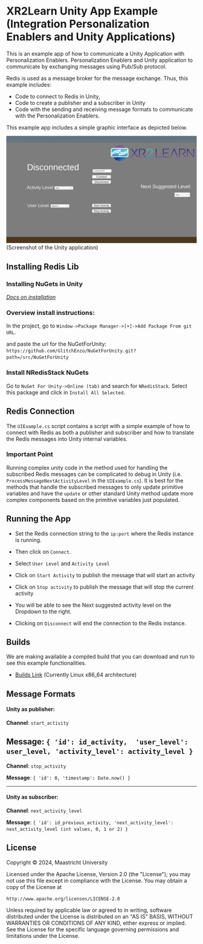 # XR2Learn Unity App Example (Integration Personalization Enablers and Unity Applications)

This is an example app of how to communicate a Unity Application with Personalization Enablers.
Personalization Enablers and Unity application to communicate by exchanging messages using Pub/Sub protocol.

Redis is used as a message broker for the message exchange. Thus, this example includes:

- Code to connect to Redis in Unity,
- Code to create a publisher and a subscriber in Unity
- Code with the sending and receiving message formats to communicate with the Personalization Enablers.

This example app includes a simple graphic interface as depicted below.

![Screenshot](screen-test.png?raw=true)
(Screenshot of the Unity application)

## Installing Redis Lib

### Installing NuGets in Unity

*[Docs on installation](https://github.com/GlitchEnzo/NuGetForUnity?tab=readme-ov-file#unity-20193-or-newer)*

### Overview install instructions:

In the project, go to `Window->Package Manager->[+]->Add Package From git URL`.

and paste the url for the NuGetForUnity: `https://github.com/GlitchEnzo/NuGetForUnity.git?path=/src/NuGetForUnity`

### Install NRedisStack NuGets

Go to `NuGet For Unity->Online (tab)` and search for `NRedisStack`. Select this package and click
in `Install All Selected`.

## Redis Connection

The `UIExample.cs` script contains a script with a simple example of how to connect with Redis as both a publisher and
subscriber and how to translate the Redis messages into Unity internal variables.

### Important Point

Running complex unity code in the method used for handling the subscribed Redis messages can be complicated to debug in
Unity (i.e. `ProcessMessageNextActivityLevel` in the `UIExample.cs`). It is best for the methods that handle the
subscribed messages to only update primitive variables and have the `update` or other standard Unity method update more
complex components based on the primitive variables just populated.

## Running the App

- Set the Redis connection string to the `ip:port` where the Redis instance is running.

- Then click on `Connect`.
- Select `User Level` and `Activity Level`
- Click on `Start Activity` to publish the message that will start an activity
- Click on `Stop activity` to publish the message that will stop the current activity
- You will be able to see the Next suggested activity level on the Dropdown to the right.
- Clicking on `Disconnect` will end the connection to the Redis instance.

## Builds

We are making available a compiled build that you can download and run to see this example functionalities.

- [Builds Link](https://drive.google.com/drive/folders/1y3j8F7yACtt1lwrk7ARYgFjxEEVgG4f6?usp=drive_link) (Currently
  Linux x86_64 architecture)

## Message Formats
####  Unity as publisher:

**Channel**: `start_activity`

**Message**: 
    `{
        'id': id_activity, 
        'user_level': user_level,
        'activity_level': activity_level
    }`
---

**Channel**: `stop_activity`

**Message**: 
    `{
        'id': 0,
        'timestamp': Date.now()
        }`

---
#### Unity as subscriber:

**Channel**: `next_activity_level`

**Message**: 
      `{
        'id': id_previous_activity,
        'next_activity_level': next_activity_level (int values, 0, 1 or 2)
        }`

## License

Copyright © 2024, Maastricht University

Licensed under the Apache License, Version 2.0 (the "License");
you may not use this file except in compliance with the License.
You may obtain a copy of the License at

    http://www.apache.org/licenses/LICENSE-2.0

Unless required by applicable law or agreed to in writing, software
distributed under the License is distributed on an "AS IS" BASIS,
WITHOUT WARRANTIES OR CONDITIONS OF ANY KIND, either express or implied.
See the License for the specific language governing permissions and
limitations under the License.
